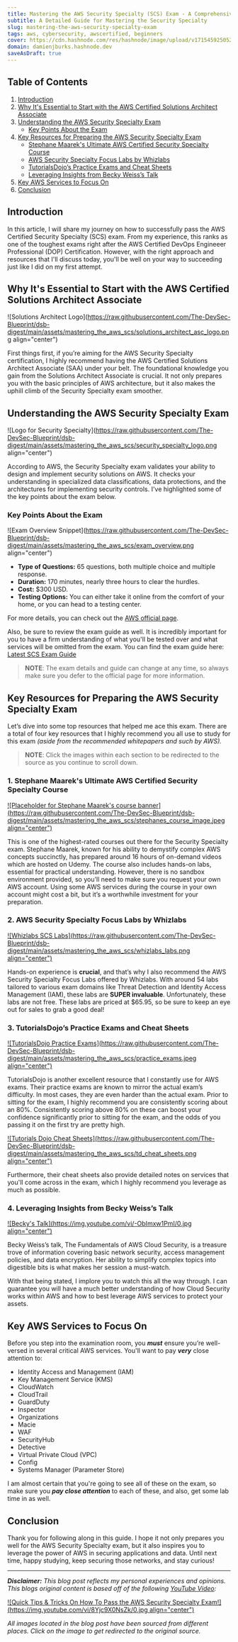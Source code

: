 ```yaml
---
title: Mastering the AWS Security Specialty (SCS) Exam - A Comprehensive Guide
subtitle: A Detailed Guide for Mastering the Security Specialty
slug: mastering-the-aws-security-specialty-exam
tags: aws, cybersecurity, awscertified, beginners
cover: https://cdn.hashnode.com/res/hashnode/image/upload/v1715459250522/gM-1W5Mnp.jpg?auto=format
domain: damienjburks.hashnode.dev
saveAsDraft: true
---
```


## Table of Contents

1. [Introduction](#introduction)
1. [Why It's Essential to Start with the AWS Certified Solutions Architect Associate](#why-its-essential-to-start-with-the-aws-certified-solutions-architect-associate)
1. [Understanding the AWS Security Specialty Exam](#understanding-the-aws-security-specialty-exam)
   - [Key Points About the Exam](#key-points-about-the-exam)
1. [Key Resources for Preparing the AWS Security Specialty Exam](#key-resources-for-preparing-the-aws-security-specialty-exam)
   - [Stephane Maarek's Ultimate AWS Certified Security Specialty Course](#1-stephane-maareks-ultimate-aws-certified-security-specialty-course)
   - [AWS Security Specialty Focus Labs by Whizlabs](#2-aws-security-specialty-focus-labs-by-whizlabs)
   - [TutorialsDojo’s Practice Exams and Cheat Sheets](#3-tutorialsdojos-practice-exams-and-cheat-sheets)
   - [Leveraging Insights from Becky Weiss’s Talk](#4-leveraging-insights-from-becky-weisss-talk)
1. [Key AWS Services to Focus On](#key-aws-services-to-focus-on)
1. [Conclusion](#conclusion)

## Introduction

In this article, I will share my journey on how to successfully pass the AWS Certified Security Specialty (SCS) exam. From my experience, this ranks as one of the toughest exams right after the AWS Certified DevOps Engineeer Professional (DOP) Certification. However, with the right approach and resources that I'll discuss today, you'll be well on your way to succeeding just like I did on my first attempt.

## Why It's Essential to Start with the AWS Certified Solutions Architect Associate

![Solutions Architect Logo](<https://raw.githubusercontent.com/The-DevSec-Blueprint/dsb-digest/main/assets/mastering_the_aws_scs/solutions_architect_asc_logo.png> align="center")

First things first, if you’re aiming for the AWS Security Specialty certification, I highly recommend having the AWS Certified Solutions Architect Associate (SAA) under your belt. The foundational knowledge you gain from the Solutions Architect Associate is crucial. It not only prepares you with the basic principles of AWS architecture, but it also makes the uphill climb of the Security Specialty exam smoother.

## Understanding the AWS Security Specialty Exam

![Logo for Security Specialty](<https://raw.githubusercontent.com/The-DevSec-Blueprint/dsb-digest/main/assets/mastering_the_aws_scs/security_specialty_logo.png> align="center")

According to AWS, the Security Specialty exam validates your ability to design and implement security solutions on AWS. It checks your understanding in specialized data classifications, data protections, and the architectures for implementing security controls. I've highlighted some of the key points about the exam below.

### Key Points About the Exam

![Exam Overview Snippet](<https://raw.githubusercontent.com/The-DevSec-Blueprint/dsb-digest/main/assets/mastering_the_aws_scs/exam_overview.png> align="center")

- **Type of Questions:** 65 questions, both multiple choice and multiple response.
- **Duration:** 170 minutes, nearly three hours to clear the hurdles.
- **Cost:** $300 USD.
- **Testing Options:** You can either take it online from the comfort of your home, or you can head to a testing center.

For more details, you can check out the [AWS official page](https://aws.amazon.com/certification/certified-security-specialty/).

Also, be sure to review the exam guide as well. It is incredibly important for you to have a firm understanding of what you'll be tested over and what services will be omitted from the exam. You can find the exam guide here: [Latest SCS Exam Guide](https://d1.awsstatic.com/training-and-certification/docs-security-spec/AWS-Certified-Security-Specialty_Exam-Guide.pdf)

>**NOTE**: The exam details and guide can change at any time, so always make sure you defer to the official page for more information.

## Key Resources for Preparing the AWS Security Specialty Exam

Let’s dive into some top resources that helped me ace this exam. There are a total of four key resources that I highly recommend you all use to study for this exam _(aside from the recommended whitepapers and such by AWS)._

>**NOTE**: Click the images within each section to be redirected to the source as you continue to scroll down.

### 1. Stephane Maarek's Ultimate AWS Certified Security Specialty Course

[![Placeholder for Stephane Maarek's course banner](https://raw.githubusercontent.com/The-DevSec-Blueprint/dsb-digest/main/assets/mastering_the_aws_scs/stephanes_course_image.jpeg align="center")](https://www.udemy.com/course/ultimate-aws-certified-security-specialty/)

This is one of the highest-rated courses out there for the Security Specialty exam. Stephane Maarek, known for his ability to demystify complex AWS concepts succinctly, has prepared around 16 hours of on-demand videos which are hosted on Udemy. The course also includes hands-on labs, essential for practical understanding. However, there is no sandbox environment provided, so you'll need to make sure you request your own AWS account. Using some AWS services during the course in your own account might cost a bit, but it’s a worthwhile investment for your preparation.

### 2. AWS Security Specialty Focus Labs by Whizlabs

[![Whizlabs SCS Labs](https://raw.githubusercontent.com/The-DevSec-Blueprint/dsb-digest/main/assets/mastering_the_aws_scs/whizlabs_labs.png align="center")](https://www.whizlabs.com/aws-certified-security-specialty/)

Hands-on experience is **crucial**, and that’s why I also recommend the AWS Security Specialty Focus Labs offered by Whizlabs. With around 54 labs tailored to various exam domains like Threat Detection and Identity Access Management (IAM), these labs are **SUPER invaluable**. Unfortunately, these labs are not free. These labs are priced at $65.95, so be sure to keep an eye out for sales to grab a good deal!

### 3. TutorialsDojo’s Practice Exams and Cheat Sheets

[![TutorialsDojo Practice Exams](https://raw.githubusercontent.com/The-DevSec-Blueprint/dsb-digest/main/assets/mastering_the_aws_scs/practice_exams.jpeg align="center")](https://portal.tutorialsdojo.com/courses/aws-certified-security-specialty-practice-exams-scs-c02/)

TutorialsDojo is another excellent resource that I constantly use for AWS exams. Their practice exams are known to mirror the actual exam’s difficulty. In most cases, they are even harder than the actual exam. Prior to sitting for the exam, I highly recommend you are consistently scoring about an 80%. Consistently scoring above 80% on these can boost your confidence significantly prior to sitting for the exam, and the odds of you passing it on the first try are pretty high.

[![Tutorials Dojo Cheat Sheets](https://raw.githubusercontent.com/The-DevSec-Blueprint/dsb-digest/main/assets/mastering_the_aws_scs/td_cheat_sheets.png align="center")](https://tutorialsdojo.com/aws-cheat-sheets/)

Furthermore, their cheat sheets also provide detailed notes on services that you'll come across in the exam, which I highly recommend you leverage as much as possible.

### 4. Leveraging Insights from Becky Weiss’s Talk

[![Becky's Talk](https://img.youtube.com/vi/-ObImxw1PmI/0.jpg align="center")](https://www.youtube.com/watch?v=-ObImxw1PmI)

Becky Weiss’s talk, The Fundamentals of AWS Cloud Security, is a treasure trove of information covering basic network security, access management policies, and data encryption. Her ability to simplify complex topics into digestible bits is what makes her session a must-watch.

With that being stated, I implore you to watch this all the way through. I can guarantee you will have a much better understanding of how Cloud Security works within AWS and how to best leverage AWS services to protect your assets.

## Key AWS Services to Focus On

Before you step into the examination room, you _**must**_ ensure you’re well-versed in several critical AWS services. You'll want to pay _**very**_ close attention to:

- Identity Access and Management (IAM)
- Key Management Service (KMS)
- CloudWatch
- CloudTrail
- GuardDuty
- Inspector
- Organizations
- Macie
- WAF
- SecurityHub
- Detective
- Virtual Private Cloud (VPC)
- Config
- Systems Manager (Parameter Store)

I am almost certain that you're going to see all of these on the exam, so make sure you _**pay close attention**_ to each of these, and also, get some lab time in as well.

## Conclusion

Thank you for following along in this guide. I hope it not only prepares you well for the AWS Security Specialty exam, but it also inspires you to leverage the power of AWS in securing applications and data. Until next time, happy studying, keep securing those networks, and stay curious!

---

_**Disclaimer:** This blog post reflects my personal experiences and opinions. This blogs original content is based off of the following [YouTube Video](https://www.youtube.com/watch?v=8Yjc9X0NsZk):_

[![Quick Tips & Tricks On How To Pass the AWS Security Specialty Exam!](https://img.youtube.com/vi/8Yjc9X0NsZk/0.jpg align="center")](https://www.youtube.com/watch?v=8Yjc9X0NsZk)

_All images located in the blog post have been sourced from different places. Click on the image to get redirected to the original source._
